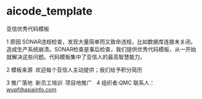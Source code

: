 # aicode_template

亚信优秀代码模板

1 原因
  SONAR违规检查，发现大量简单而又致命违规，比如数据库连接未关闭。造成生产系统崩溃。SONAR检查是事后检查，我们提供优秀代码模板，从一开始就解决这些问题。代码模板集中了亚信人的最高智慧能力。

2 模板来源
  欢迎每个亚信人主动提供；我们给予积分简历
  
3 推广落地
  新员工培训
  项目地推广
  
4 组织者:QMC
  联系人：wupf@asiainfo.com
